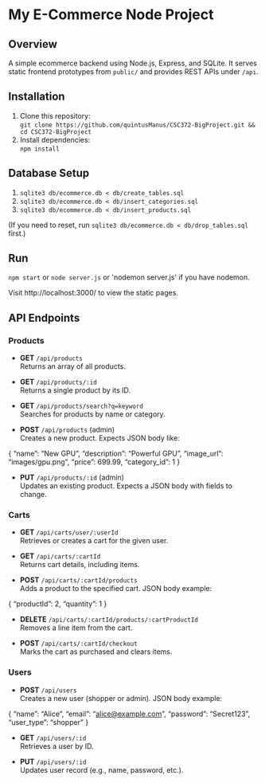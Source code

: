 # My E-Commerce Node Project

## Overview
A simple ecommerce backend using Node.js, Express, and SQLite. It serves static
frontend prototypes from `public/` and provides REST APIs under `/api`.

## Installation
1. Clone this repository:  
   `git clone https://github.com/quintusManus/CSC372-BigProject.git && cd CSC372-BigProject`
2. Install dependencies:  
   `npm install`

## Database Setup
1. `sqlite3 db/ecommerce.db < db/create_tables.sql`
2. `sqlite3 db/ecommerce.db < db/insert_categories.sql`
3. `sqlite3 db/ecommerce.db < db/insert_products.sql`

(If you need to reset, run `sqlite3 db/ecommerce.db < db/drop_tables.sql` first.)

## Run
`npm start`
or
`node server.js`
or 
'nodemon server.js' if you have nodemon.

Visit http://localhost:3000/ to view the static pages.

## API Endpoints

### Products
- **GET** `/api/products`  
  Returns an array of all products.

- **GET** `/api/products/:id`  
  Returns a single product by its ID.

- **GET** `/api/products/search?q=keyword`  
  Searches for products by name or category.

- **POST** `/api/products` (admin)  
  Creates a new product. Expects JSON body like:

{
“name”: “New GPU”,
“description”: “Powerful GPU”,
“image_url”: “images/gpu.png”,
“price”: 699.99,
“category_id”: 1
}

- **PUT** `/api/products/:id` (admin)  
Updates an existing product. Expects a JSON body with fields to change.

### Carts
- **GET** `/api/carts/user/:userId`  
Retrieves or creates a cart for the given user.

- **GET** `/api/carts/:cartId`  
Returns cart details, including items.

- **POST** `/api/carts/:cartId/products`  
Adds a product to the specified cart. JSON body example:

{
“productId”: 2,
“quantity”: 1
}

- **DELETE** `/api/carts/:cartId/products/:cartProductId`  
Removes a line item from the cart.

- **POST** `/api/carts/:cartId/checkout`  
Marks the cart as purchased and clears items.

### Users
- **POST** `/api/users`  
Creates a new user (shopper or admin). JSON body example:

{
“name”: “Alice”,
“email”: “alice@example.com”,
“password”: “Secret123”,
“user_type”: “shopper”
}

- **GET** `/api/users/:id`  
Retrieves a user by ID.

- **PUT** `/api/users/:id`  
Updates user record (e.g., name, password, etc.).